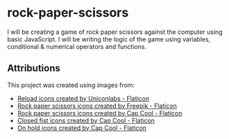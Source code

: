 # rock-paper-scissors

I will be creating a game of rock paper scissors against the computer
using basic JavaScript. I will be writing the logic of the game using
variables, conditional & numerical operators and functions.

## Attributions

This project was created using images from:

- [Reload icons created by Uniconlabs - Flaticon](https://www.flaticon.com/free-icons/reload)
- [Rock paper scissors icons created by Freepik - Flaticon](https://www.flaticon.com/free-icons/rock-paper-scissors)
- [Rock paper scissors icons created by Cap Cool - Flaticon](https://www.flaticon.com/free-icons/rock-paper-scissors)
- [Closed fist icons created by Cap Cool - Flaticon](https://www.flaticon.com/free-icons/closed-fist)
- [On hold icons created by Cap Cool - Flaticon](https://www.flaticon.com/free-icons/on-hold)